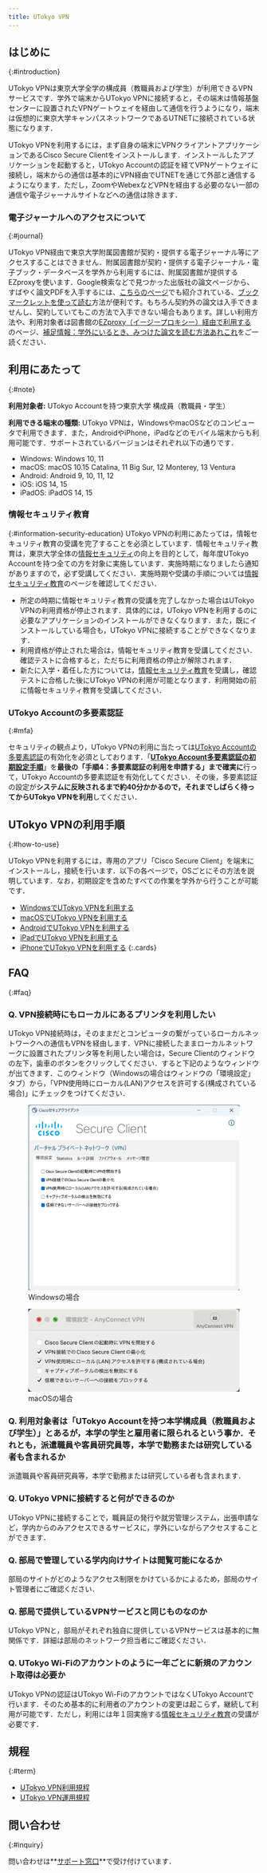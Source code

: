 ```yaml
---
title: UTokyo VPN
---
```


## はじめに
{:#introduction}



UTokyo VPNは東京大学全学の構成員（教職員および学生）が利用できるVPNサービスです．学外で端末からUTokyo VPNに接続すると，その端末は情報基盤センターに設置されたVPNゲートウェイを経由して通信を行うようになり，端末は仮想的に東京大学キャンパスネットワークであるUTNETに接続されている状態になります．

UTokyo VPNを利用するには，まず自身の端末にVPNクライアントアプリケーションであるCisco Secure Clientをインストールします．インストールしたアプリケーションを起動すると，UTokyo Accountの認証を経てVPNゲートウェイに接続し，端末からの通信は基本的にVPN経由でUTNETを通じて外部と通信するようになります．ただし，ZoomやWebexなどVPNを経由する必要のない一部の通信や電子ジャーナルサイトなどへの通信は除きます．

### 電子ジャーナルへのアクセスについて
{:#journal}

UTokyo VPN経由で東京大学附属図書館が契約・提供する電子ジャーナル等にアクセスすることはできません．附属図書館が契約・提供する電子ジャーナル・電子ブック・データベースを学外から利用するには、附属図書館が提供するEZproxyを使います．Google検索などで見つかった出版社の論文ページから、すばやく論文PDFを入手するには、[こちらのページ](https://note.com/k_yamamoto/n/n0ee13fe38f24)でも紹介されている、[ブックマークレットを使って読む](https://www.lib.u-tokyo.ac.jp/ja/library/literacy/user-guide/campus/offcampus/ezproxy/others#marklet)方法が便利です。もちろん契約外の論文は入手できませんし、契約していてもこの方法で入手できない場合もあります。詳しい利用方法や、利用対象者は図書館の[EZproxy（イージープロキシー）経由で利用する](https://www.lib.u-tokyo.ac.jp/ja/library/literacy/user-guide/campus/offcampus/ezproxy) のページ、[補足情報：学外にいるとき、みつけた論文を読む方法あれこれ](https://www.lib.u-tokyo.ac.jp/ja/library/literacy/user-guide/campus/offcampus/ezproxy/others)をご一読ください．


## 利用にあたって
{:#note}

**利用対象者:** UTokyo Accountを持つ東京大学 構成員（教職員・学生）

**利用できる端末の種類:** UTokyo VPNは，WindowsやmacOSなどのコンピュータで利用できます．また，AndroidやiPhone，iPadなどのモバイル端末からも利用可能です．サポートされているバージョンはそれぞれ以下の通りです．

- Windows: Windows 10, 11
- macOS: macOS 10.15 Catalina, 11 Big Sur, 12 Monterey, 13 Ventura
- Android: Android 9, 10, 11, 12
- iOS: iOS 14, 15
- iPadOS: iPadOS 14, 15

### 情報セキュリティ教育
{:#information-security-education}
UTokyo VPNの利用にあたっては，情報セキュリティ教育の受講を完了することを必須としています．情報セキュリティ教育は，東京大学全体の[情報セキュリティ](https://univtokyo.sharepoint.com/sites/Security)の向上を目的として，毎年度UTokyo Accountを持つ全ての方を対象に実施しています．実施時期になりましたら通知がありますので，必ず受講してください．実施時期や受講の手順については[情報セキュリティ教育](https://univtokyo.sharepoint.com/sites/Security/SitePages/Information_Security_Education.aspx)のページを確認してください．

- 所定の時期に情報セキュリティ教育の受講を完了しなかった場合はUTokyo VPNの利用資格が停止されます．具体的には，UTokyo VPNを利用するのに必要なアプリケーションのインストールができなくなります．また，既にインストールしている場合も，UTokyo VPNに接続することができなくなります．
- 利用資格が停止された場合は，情報セキュリティ教育を受講してください．確認テストに合格すると，ただちに利用資格の停止が解除されます．
- 新たに入学・着任した方については，[情報セキュリティ教育](https://univtokyo.sharepoint.com/sites/Security/SitePages/Information_Security_Education.aspx)を受講し，確認テストに合格した後にUTokyo VPNの利用が可能となります．利用開始の前に情報セキュリティ教育を受講してください．

### UTokyo Accountの多要素認証
{:#mfa}

セキュリティの観点より，UTokyo VPNの利用に当たっては[UTokyo Accountの多要素認証](/utokyo_account/mfa/)の有効化を必須としております．「**[UTokyo Account多要素認証の初期設定手順](/utokyo_account/mfa/initial)**」を**最後の「手順4：多要素認証の利用を申請する」まで確実に**行って，UTokyo Accountの多要素認証を有効化してください．その後，多要素認証の設定が**システムに反映されるまで約40分かかるので，それまでしばらく待ってからUTokyo VPNを利用**してください．

## UTokyo VPNの利用手順
{:#how-to-use}

UTokyo VPNを利用するには，専用のアプリ「Cisco Secure Client」を端末にインストールし，接続を行います．以下の各ページで，OSごとにその方法を説明しています．なお，初期設定を含めたすべての作業を学外から行うことが可能です．

* [WindowsでUTokyo VPNを利用する](windows)
* [macOSでUTokyo VPNを利用する](macos)
* [AndroidでUTokyo VPNを利用する](android)
* [iPadでUTokyo VPNを利用する](ipad)
* [iPhoneでUTokyo VPNを利用する](iphone)
{:.cards}

## FAQ
{:#faq}

### Q. VPN接続時にもローカルにあるプリンタを利用したい

UTokyo VPN接続時は，そのままだとコンピュータの繋がっているローカルネットワークへの通信もVPNを経由します．VPNに接続したままローカルネットワークに設置されたプリンタ等を利用したい場合は，Secure Clientのウィンドウの左下，歯車のボタンをクリックしてください．すると下記のようなウィンドウが出てきます．このウィンドウ（Windowsの場合はウィンドウの「環境設定」タブ）から，「VPN使用時にローカル(LAN)アクセスを許可する(構成されている場合)」にチェックをつけてください．

<div class="gallery">
  <figure class="center">
    <img src="img/win09-anyconnect-win-pref.png" class="border">
    <figcaption>Windowsの場合</figcaption>
  </figure>
  <figure class="center">
    <img src="img/mac09-anyconnect-mac-pref.png" class="border">
    <figcaption>macOSの場合</figcaption>
  </figure>
</div>

### Q. 利用対象者は「UTokyo Accountを持つ本学構成員（教職員および学生）」とあるが，本学の学生と雇用者に限られるという事か．それとも，派遣職員や客員研究員等，本学で勤務または研究している者も含まれるか

派遣職員や客員研究員等，本学で勤務または研究している者も含まれます．

### Q. UTokyo VPNに接続すると何ができるのか

UTokyo VPNに接続することで，職員証の発行や就労管理システム，出張申請など，学内からのみアクセスできるサービスに，学外にいながらアクセスすることができます．

### Q. 部局で管理している学内向けサイトは閲覧可能になるか

部局のサイトがどのようなアクセス制限をかけているかによるため，部局のサイト管理者にご確認ください．

### Q. 部局で提供しているVPNサービスと同じものなのか

UTokyo VPNと，部局がそれぞれ独自に提供しているVPNサービスは基本的に無関係です．詳細は部局のネットワーク担当者にご確認ください．

### Q. UTokyo Wi-Fiのアカウントのように一年ごとに新規のアカウント取得は必要か

UTokyo VPNの認証はUTokyo Wi-FiのアカウントではなくUTokyo Accountで行います．そのため基本的に利用者のアカウントの変更は起こらず，継続して利用が可能です．ただし，利用には年１回実施する[情報セキュリティ教育](https://univtokyo.sharepoint.com/sites/Security/SitePages/Information_Security_Education.aspx)の受講が必要です．

## 規程
{:#term}

- [UTokyo VPN利用規程](terms/UTokyoVPN-User-Term.pdf)
- [UTokyo VPN運用規程](terms/UTokyoVPN-Operation-Term.pdf)


## 問い合わせ
{:#inquiry}

問い合わせは**[サポート窓口](/support/)**で受け付けています．
